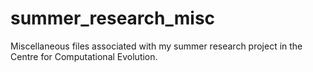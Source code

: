 # summer_research_misc
Miscellaneous files associated with my summer research project in the Centre for Computational Evolution.
